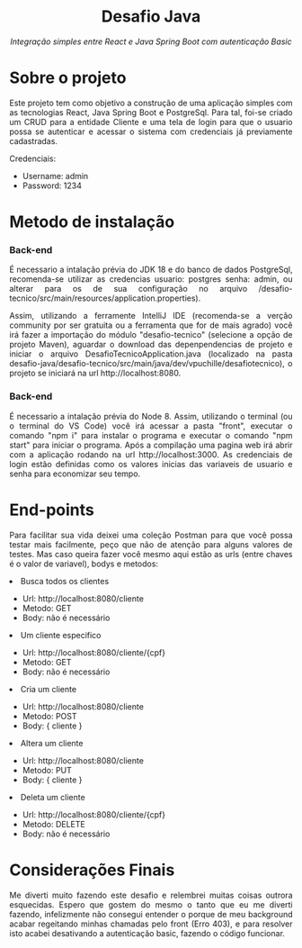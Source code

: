 <h1 align="center">Desafio Java</h1>
<p align="center"><i>Integração simples entre React e Java Spring Boot com autenticação Basic</i></p>

# Sobre o projeto

<p align="justify">Este projeto tem como objetivo a construção de uma aplicação simples com as tecnologias React, Java Spring Boot e PostgreSql. Para tal, foi-se criado um CRUD para a entidade Cliente e uma tela de login para que o usuario possa se autenticar e acessar o sistema com credenciais já previamente cadastradas.</p>

Credenciais:
<ul>
    <li>Username: admin</li>
    <li>Password: 1234</li>
</ul> 

# Metodo de instalação
<h3>Back-end</h3>
<p align="justify">É necessario a intalação prévia do JDK 18 e do banco de dados PostgreSql, recomenda-se utilizar as credencias usuario: postgres senha: admin, ou alterar para os de sua configuração no arquivo /desafio-tecnico/src/main/resources/application.properties).</p>

<p align="justify">Assim, utilizando a ferramente IntelliJ IDE (recomenda-se a verção community por ser gratuita ou a ferramenta que for de mais agrado) você irá fazer a importação do módulo "desafio-tecnico" (selecione a opção de projeto Maven), aguardar o download das depenpendencias de projeto e iniciar o arquivo DesafioTecnicoApplication.java (localizado na pasta desafio-java/desafio-tecnico/src/main/java/dev/vpuchille/desafiotecnico), o projeto se iniciará na url http://localhost:8080.</p>

<h3>Back-end</h3>
<p align="justify">É necessario a intalação prévia do Node 8. Assim, utilizando o terminal (ou o terminal do VS Code) você irá acessar a pasta "front", executar o comando "npm i" para instalar o programa e executar o comando "npm start" para iniciar o programa. Após a compilação uma pagina web irá abrir com a aplicação rodando na url http://localhost:3000. As credenciais de login estão definidas como os valores inicias das variaveis de usuario e senha para economizar seu tempo.</p>

# End-points
<p align="justify">Para facilitar sua vida deixei uma coleção Postman para que você possa testar mais facilmente, peço que não de atenção para alguns valores de testes. Mas caso queira fazer você mesmo aqui estão as urls (entre chaves é o valor de variavel), bodys e metodos:</p>

<li>Busca todos os clientes</li>
<ul>
    <li>Url: http://localhost:8080/cliente</li>
    <li>Metodo: GET</li>
    <li>Body: não é necessário</li>
</ul>

<li>Um cliente especifico</li>
<ul>
    <li>Url: http://localhost:8080/cliente/{cpf}</li>
    <li>Metodo: GET</li>
    <li>Body: não é necessário</li>
</ul>

<li>Cria um cliente</li>
<ul>
    <li>Url: http://localhost:8080/cliente</li>
    <li>Metodo: POST</li>
    <li>Body: { cliente }</li>
</ul>

<li>Altera um cliente</li>
<ul>
    <li>Url: http://localhost:8080/cliente</li>
    <li>Metodo: PUT</li>
    <li>Body: { cliente }</li>
</ul>

<li>Deleta um cliente</li>
<ul>
    <li>Url: http://localhost:8080/cliente/{cpf}</li>
    <li>Metodo: DELETE</li>
    <li>Body: não é necessário</li>
</ul>

# Considerações Finais
<p align="justify">Me diverti muito fazendo este desafio e relembrei muitas coisas outrora esquecidas. Espero que gostem do mesmo o tanto que eu me diverti fazendo, infelizmente não consegui entender o porque de meu background acabar regeitando minhas chamadas pelo front (Erro 403), e para resolver isto acabei desativando a autenticação basic, fazendo o código funcionar.</p>